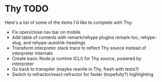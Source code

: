 # Thy TODO

Here's a list of some of the items I'd like to complete with Thy:

* Fix open/close nav bar on mobile
* Add table of contents with remark/rehype plugins remark-toc, rehype-slug, and rehype-autolink-headings
* Transform interpreter stack trace to reflect Thy source instead of interpreter internals
* Create basic Node.js runtime (CLI) for Thy source, powered by interpreter
* Go back to transpiler (maybe rewrite in Thy, fresh with tests?)
* Switch to refractor/react-refractor for faster (hopefully?) highlighting
